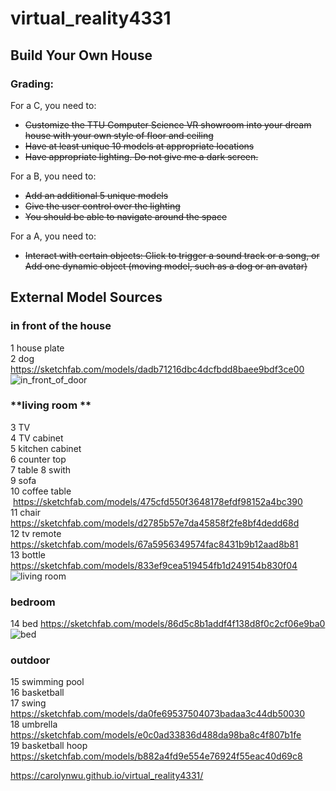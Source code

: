 # virtual_reality4331

## Build Your Own House

### **Grading:**  
For a C, you need to:
* ~~Customize the TTU Computer Science VR showroom into your dream house with your own style of floor and ceiling~~
* ~~Have at least unique 10 models at appropriate locations~~
* ~~Have appropriate lighting. Do not give me a dark screen.~~

For a B, you need to:
* ~~Add an additional 5 unique models~~
* ~~Give the user control over the lighting~~
* ~~You should be able to navigate around the space~~

For a A, you need to:
* ~~Interact with certain objects: Click to trigger a sound track or a song, or
Add one dynamic object (moving model, such as a dog or an avatar)~~


## **External Model Sources**
### **in front of the house**
1 house plate  
2 dog  https://sketchfab.com/models/dadb71216dbc4dcfbdd8baee9bdf3ce00 
![in_front_of_door](https://user-images.githubusercontent.com/22507322/36346696-ee6e9a20-1408-11e8-9316-86404e9e804e.PNG)

### **living room **
3 TV    
4 TV cabinet    
5 kitchen cabinet   
6 counter top   
7 table 
8 swith  
9 sofa  
10 coffee table  https://sketchfab.com/models/475cfd550f3648178efdf98152a4bc390  
11 chair https://sketchfab.com/models/d2785b57e7da45858f2fe8bf4dedd68d     
12 tv remote https://sketchfab.com/models/67a5956349574fac8431b9b12aad8b81    
13 bottle https://sketchfab.com/models/833ef9cea519454fb1d249154b830f04    
![living room](https://user-images.githubusercontent.com/22507322/36346795-e4d8e120-140b-11e8-986d-cdaab7afc6aa.PNG)

### **bedroom**
14 bed  https://sketchfab.com/models/86d5c8b1addf4f138d8f0c2cf06e9ba0 
![bed](https://user-images.githubusercontent.com/22507322/36346802-0f9d1bb0-140c-11e8-886a-7020fbdf355e.PNG)


### **outdoor**
15 swimming pool  
16 basketball   
17 swing  https://sketchfab.com/models/da0fe69537504073badaa3c44db50030   
18 umbrella  https://sketchfab.com/models/e0c0ad33836d488da98ba8c4f807b1fe      
19 basketball hoop  https://sketchfab.com/models/b882a4fd9e554e76924f55eac40d69c8 


https://carolynwu.github.io/virtual_reality4331/
